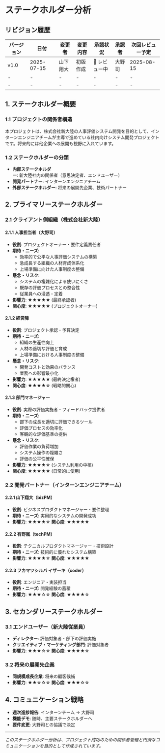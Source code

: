 <!-- docs/requirement-definition/01-basic/02-stakeholder.md -->
# ステークホルダー分析

## リビジョン履歴

| バージョン | 日付 | 変更者 | 変更内容 | 承認状況 | 承認者 | 次回レビュー予定 |
|------------|------|--------|----------|----------|--------|------------------|
| v1.0 | 2025-07-15 | 山下翔大 | 初版作成 | 🔄 レビュー中 | 大野司 | 2025-08-15 |
| - | - | - | - | - | - | - |
| - | - | - | - | - | - | - |

## 1. ステークホルダー概要

### 1.1 プロジェクトの関係者構造
本プロジェクトは、株式会社新大陸の人事評価システム開発を目的として、インターンエンジニアチームが主導で進めている社内向けシステム開発プロジェクトです。将来的には他企業への展開も視野に入れています。

### 1.2 ステークホルダーの分類
- **内部ステークホルダー**: 新大陸社内の関係者（意思決定者、エンドユーザー）
- **開発パートナー**: インターンエンジニアチーム
- **外部ステークホルダー**: 将来の展開先企業、技術パートナー

## 2. プライマリーステークホルダー

### 2.1 クライアント側組織（株式会社新大陸）

#### 2.1.1 人事担当者（大野司）
- **役割**: プロジェクトオーナー・要件定義責任者
- **期待・ニーズ**: 
  - 効率的で公平な人事評価システムの構築
  - 急成長する組織の人材育成体系化
  - 上場準備に向けた人事制度の整備
- **懸念・リスク**: 
  - システムの複雑化による使いにくさ
  - 既存の評価プロセスとの整合性
  - 従業員への浸透・定着
- **影響力**: ★★★★★ (最終承認者)
- **関心度**: ★★★★★ (プロジェクトオーナー)

#### 2.1.2 経営陣
- **役割**: プロジェクト承認・予算決定
- **期待・ニーズ**: 
  - 組織の生産性向上
  - 人材の適切な評価と育成
  - 上場準備における人事制度の整備
- **懸念・リスク**: 
  - 開発コストと効果のバランス
  - 業務への影響最小化
- **影響力**: ★★★★★ (最終決定権者)
- **関心度**: ★★★★☆ (戦略的関心)

#### 2.1.3 部門マネージャー
- **役割**: 実際の評価実施者・フィードバック提供者
- **期待・ニーズ**: 
  - 部下の成長を適切に評価できるツール
  - 評価プロセスの効率化
  - 客観的な評価基準の提供
- **懸念・リスク**: 
  - 評価作業の負荷増加
  - システム操作の複雑さ
  - 評価の公平性確保
- **影響力**: ★★★★☆ (システム利用の中核)
- **関心度**: ★★★★★ (日常的に使用)

### 2.2 開発パートナー（インターンエンジニアチーム）

#### 2.2.1 山下翔大（bizPM）
- **役割**: ビジネスプロダクトマネージャー・要件整理
- **期待・ニーズ**: 実用的なシステムの開発成功
- **影響力**: ★★★★☆ **関心度**: ★★★★★

#### 2.2.2 有野嵐（techPM）
- **役割**: テクニカルプロダクトマネージャー・技術設計
- **期待・ニーズ**: 技術的に優れたシステム構築
- **影響力**: ★★★★☆ **関心度**: ★★★★★

#### 2.2.3 フカマツシルバ イザーキ（coder）
- **役割**: エンジニア・実装担当
- **期待・ニーズ**: 開発経験の蓄積
- **影響力**: ★★★☆☆ **関心度**: ★★★★☆

## 3. セカンダリーステークホルダー

### 3.1 エンドユーザー（新大陸従業員）
- **ディレクター**: 評価対象者・部下の評価実施
- **クリエイティブ・マーケティング部門**: 評価対象者
- **影響力**: ★★★☆☆ **関心度**: ★★★★☆

### 3.2 将来の展開先企業
- **同規模成長企業**: 将来の顧客候補
- **影響力**: ★★☆☆☆ **関心度**: ★★★☆☆

## 4. コミュニケーション戦略

- **週次進捗報告**: インターンチーム → 大野司
- **機能デモ**: 随時、主要ステークホルダーへ
- **要件変更**: 大野司との協議で決定

---

*このステークホルダー分析は、プロジェクト成功のための関係者管理と円滑なコミュニケーションを目的として作成されています。*